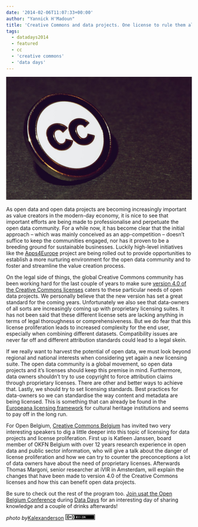 ```yaml
---
date: '2014-02-06T11:07:33+00:00'
author: "Yannick H'Madoun"
title: 'Creative Commons and data projects. One license to rule them all'
tags:
  - datadays2014
  - featured
  - cc
  - 'creative commons'
  - 'data days'
---
```


[![Creative Commons by Kalexanderson, on Flickr](5996465579_df36dbdd23_b.jpg 'Creative Commons by Kalexanderson, on Flickr')](http://www.flickr.com/photos/kalexanderson/5996465579/)

As open data and open data projects are becoming increasingly important as value creators in the modern-day economy, it is nice to see that important efforts are being made to professionalise and perpetuate the open data community. For a while now, it has become clear that the initial approach – which was mainly conceived as an app-competition – doesn’t suffice to keep the communities engaged, nor has it proven to be a breeding ground for sustainable businesses. Luckily high-level initiatives like the [Apps4Europe](http://www.appsforeurope.eu/) project are being rolled out to provide opportunities to establish a more nurturing environment for the open data community and to foster and streamline the value creation process.

On the legal side of things, the global Creative Commons community has been working hard for the last couple of years to make sure [version 4.0 of the Creative Commons licenses](http://www.creativecommons.be/nl/node/56) caters to these particular needs of open data projects. We personally believe that the new version has set a great standard for the coming years. Unfortunately we also see that data-owners of all sorts are increasingly coming up with proprietary licensing suites. It has not been said that these different license sets are lacking anything in terms of legal thoroughness or comprehensiveness. But we do fear that this license proliferation leads to increased complexity for the end user, especially when combining different datasets. Compatibility issues are never far off and different attribution standards could lead to a legal skein.

If we really want to harvest the potential of open data, we must look beyond regional and national interests when considering yet again a new licensing suite. The open data community is a global movement, so open data projects and it’s licenses should keep this premise in mind. Furthermore, data owners shouldn’t try to use copyright to force attribution claims through proprietary licenses. There are other and better ways to achieve that. Lastly, we should try to set licensing standards. Best practices for data-owners so we can standardise the way content and metadata are being licensed. This is something that can already be found in the [Europeana licensing framework](creativecommons.org/weblog/entry/30609) for cultural heritage institutions and seems to pay off in the long run.

For Open Belgium, [Creative Commons Belgium](http://creativecommons.be) has invited two very interesting speakers to dig a little deeper into this topic of licensing for data projects and license proliferation. First up is Katleen Janssen, board member of OKFN Belgium with over 12 years research experience in open data and public sector information, who will give a talk about the danger of license proliferation and how we can try to counter the preconceptions a lot of data owners have about the need of proprietary licenses. Afterwards Thomas Margoni, senior researcher at iVIR in Amsterdam, will explain the changes that have been made to version 4.0 of the Creative Commons licenses and how this can benefit open data projects.

Be sure to check out the rest of the program too. [Join us](http://www.datadays.eu/registration/)[at the Open Belgium Conference](http://www.datadays.eu/registration/) during [Data Days](http://datadays.be/) for an interesting day of sharing knowledge and a couple of drinks afterwards!

_photo by_[](http://www.flickr.com/people/kalexanderson/)[Kalexanderson](http://www.flickr.com/people/kalexanderson/) _[![Creative Commons Attribution-Share Alike 2.0 Generic License](80x15.png 'Creative Commons Attribution-Share Alike 2.0 Generic License')](http://creativecommons.org/licenses/by-sa/2.0/)[](http://www.imagecodr.org/)_
